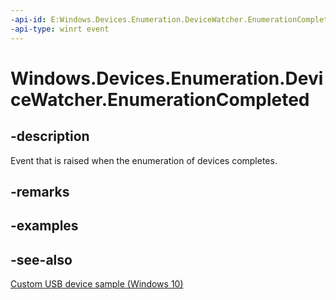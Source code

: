 ----api-id: E:Windows.Devices.Enumeration.DeviceWatcher.EnumerationCompleted
-api-type: winrt event
---<!-- Event syntaxpublic event Windows.Foundation.TypedEventHandler EnumerationCompleted<Windows.Devices.Enumeration.DeviceWatcher,  object>--># Windows.Devices.Enumeration.DeviceWatcher.EnumerationCompleted## -descriptionEvent that is raised when the enumeration of devices completes.## -remarks## -examples## -see-also[Custom USB device sample (Windows 10)](http://go.microsoft.com/fwlink/p/?LinkId=620530)